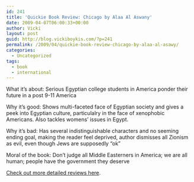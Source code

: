 ```yaml
---
id: 241
title: 'Quickie Book Review: Chicago by Alaa Al Aswany'
date: 2009-04-07T06:00:33+00:00
author: Vicki
layout: post
guid: http://blog.vickiboykis.com/?p=241
permalink: /2009/04/quickie-book-review-chicago-by-alaa-al-asawy/
categories:
  - Uncategorized
tags:
  - book
  - international
---
```

What it&#8217;s about: Serious Egyptian college students in America ponder their future in a post 9-11 America
  
Why it&#8217;s good: Shows multi-faceted face of Egyptian society and gives a peek into Egyptian culture, particulalry in the face of xenophobic Americans. Also tackles womens&#8217; issues in Egypt.
  
Why it&#8217;s bad: Has several indistinguishable characters and no seeming ending goal, making the reader feel deprived, author dismisses all Zionism as evil, even though Jews are supposedly &#8220;ok&#8221;
  
Moral of the book: Don&#8217;t judge all Middle Easterners in America; we are all human; people have the government they deserve

[Check out more detailed reviews here](http://www.amazon.com/Chicago-Novel-Alaa-Al-Aswany/dp/0061452564/ref=sr_1_1?ie=UTF8&s=books&qid=1239101903&sr=1-1).